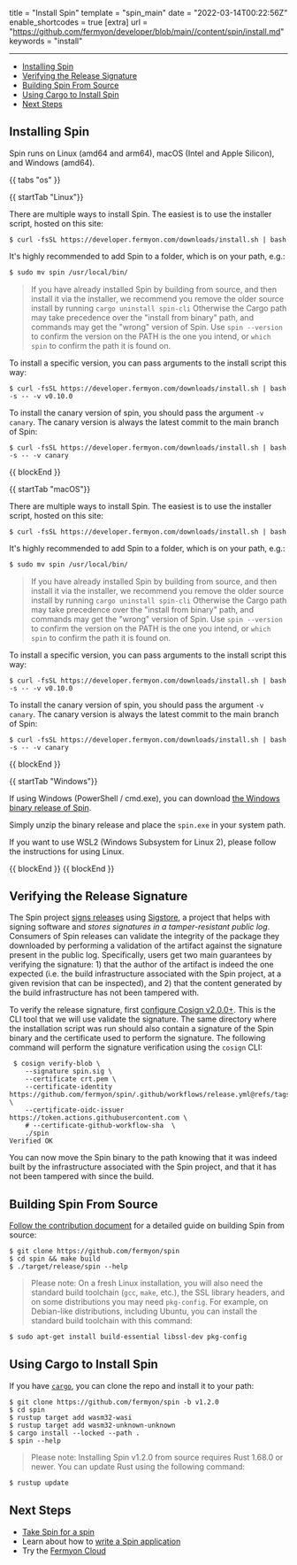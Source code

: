 title = "Install Spin"
template = "spin_main"
date = "2022-03-14T00:22:56Z"
enable_shortcodes = true
[extra]
url = "https://github.com/fermyon/developer/blob/main//content/spin/install.md"
keywords = "install"

---
- [Installing Spin](#installing-spin)
- [Verifying the Release Signature](#verifying-the-release-signature)
- [Building Spin From Source](#building-spin-from-source)
- [Using Cargo to Install Spin](#using-cargo-to-install-spin)
- [Next Steps](#next-steps)

## Installing Spin

Spin runs on Linux (amd64 and arm64), macOS (Intel and Apple Silicon), and Windows (amd64).

{{ tabs "os" }}

{{ startTab "Linux"}}

There are multiple ways to install Spin. The easiest is to use the installer script, hosted on this site:

<!-- @selectiveCpy -->

<pre class="bash spin-install" id="spin-install-linux"><code>$ curl -fsSL https://developer.fermyon.com/downloads/install.sh | bash</code></pre>

It's highly recommended to add Spin to a folder, which is on your path, e.g.:

<!-- @selectiveCpy -->

```bash
$ sudo mv spin /usr/local/bin/
```
> If you have already installed Spin by building from source, and then install it via the installer, we recommend you remove the older source install by running `cargo uninstall spin-cli`  Otherwise the Cargo path may take precedence over the "install from binary" path, and commands may get the "wrong" version of Spin. Use `spin --version` to confirm the version on the PATH is the one you intend, or `which spin` to confirm the path it is found on.

To install a specific version, you can pass arguments to the install script this way:

<!-- @selectiveCpy -->

<pre class="bash spin-install" id="spin-install-linux-version"><code>$ curl -fsSL https://developer.fermyon.com/downloads/install.sh | bash -s -- -v v0.10.0</code></pre>

To install the canary version of spin, you should pass the argument `-v canary`. The canary version is always the latest commit to the main branch of Spin:

<!-- @selectiveCpy -->

<pre class="bash spin-install" id="spin-install-linux-canary"><code>$ curl -fsSL https://developer.fermyon.com/downloads/install.sh | bash -s -- -v canary</code></pre>

{{ blockEnd }}

{{ startTab "macOS"}}

There are multiple ways to install Spin. The easiest is to use the installer script, hosted on this site:

<!-- @selectiveCpy -->

<pre class="bash spin-install" id="spin-install-macos"><code>$ curl -fsSL https://developer.fermyon.com/downloads/install.sh | bash</code></pre>

It's highly recommended to add Spin to a folder, which is on your path, e.g.:

<!-- @selectiveCpy -->

```bash
$ sudo mv spin /usr/local/bin/
```
> If you have already installed Spin by building from source, and then install it via the installer, we recommend you remove the older source install by running `cargo uninstall spin-cli`  Otherwise the Cargo path may take precedence over the "install from binary" path, and commands may get the "wrong" version of Spin. Use `spin --version` to confirm the version on the PATH is the one you intend, or `which spin` to confirm the path it is found on.

To install a specific version, you can pass arguments to the install script this way:

<!-- @selectiveCpy -->

<pre class="bash spin-install" id="spin-install-macos-version"><code>$ curl -fsSL https://developer.fermyon.com/downloads/install.sh | bash -s -- -v v0.10.0</code></pre>

To install the canary version of spin, you should pass the argument `-v canary`. The canary version is always the latest commit to the main branch of Spin:

<!-- @selectiveCpy -->

<pre class="bash spin-install" id="spin-install-macos-canary"><code>$ curl -fsSL https://developer.fermyon.com/downloads/install.sh | bash -s -- -v canary</code></pre>

{{ blockEnd }}

{{ startTab "Windows"}}

If using Windows (PowerShell / cmd.exe), you can download <a href="https://github.com/fermyon/spin/releases/latest" class="spin-install" id="spin-install-windows">the Windows binary release of Spin</a>.

Simply unzip the binary release and place the `spin.exe` in your system path.

If you want to use WSL2 (Windows Subsystem for Linux 2), please follow the instructions for using Linux.

{{ blockEnd }}
{{ blockEnd }}

## Verifying the Release Signature

The Spin project [signs releases](https://github.com/fermyon/spin/blob/main/docs/content/sips/012-signing-spin-releases.md) using [Sigstore](https://docs.sigstore.dev/), a project that helps with signing software and _stores signatures in a tamper-resistant public log_. Consumers of Spin releases can validate the integrity of the package they downloaded by performing a validation of the artifact against the signature present in the public log. Specifically, users get two main guarantees by verifying the signature: 1) that the author of the artifact is indeed the one expected (i.e. the build infrastructure associated with the Spin project, at a given revision that can be inspected), and 2) that the content generated by the build infrastructure has not been tampered with.

To verify the release signature, first [configure Cosign v2.0.0+](https://docs.sigstore.dev/cosign/installation/). This is the CLI tool that we will use validate the signature.
The same directory where the installation script was run should also contain a signature of the Spin binary and the certificate used to perform the signature. The following command will perform the signature verification using the `cosign` CLI:

<!-- @selectiveCpy -->

<pre class="bash spin-install" id="spin-install-source-build"><code> $ cosign verify-blob \
    --signature spin.sig \
    --certificate crt.pem \
    --certificate-identity https://github.com/fermyon/spin/.github/workflows/release.yml@refs/tags/<version> \
    --certificate-oidc-issuer https://token.actions.githubusercontent.com \
    # --certificate-github-workflow-sha <optionally, pass the commit SHA associated with the tag> \
    ./spin
Verified OK
</code></pre>

You can now move the Spin binary to the path knowing that it was indeed built by the infrastructure associated with the Spin project, and that it has not been tampered with since the build.

## Building Spin From Source

[Follow the contribution document](./contributing-spin.md) for a detailed guide on building Spin from source:

<!-- @selectiveCpy -->

<pre class="bash spin-install" id="spin-install-source-build"><code>$ git clone https://github.com/fermyon/spin
$ cd spin && make build
$ ./target/release/spin --help
</code></pre>

> Please note: On a fresh Linux installation, you will also need the standard build toolchain (`gcc`, `make`, etc.), the SSL library headers, and on some distributions you may need `pkg-config`. For example, on Debian-like distributions, including Ubuntu, you can install the standard build toolchain with this command:

<!-- @selectiveCpy -->

```bash
$ sudo apt-get install build-essential libssl-dev pkg-config
```

## Using Cargo to Install Spin

If you have [`cargo`](https://doc.rust-lang.org/cargo/getting-started/installation.html), you can clone the repo and install it to your path:

<!-- @selectiveCpy -->

<pre class="bash spin-install" id="spin-install-source-cargo"><code>$ git clone https://github.com/fermyon/spin -b v1.2.0
$ cd spin
$ rustup target add wasm32-wasi
$ rustup target add wasm32-unknown-unknown
$ cargo install --locked --path .
$ spin --help
</code></pre>

> Please note: Installing Spin v1.2.0 from source requires Rust 1.68.0 or newer. You can update Rust using the following command:

<!-- @selectiveCpy -->

```bash
$ rustup update
```

## Next Steps

- [Take Spin for a spin](./quickstart.md)
- Learn about how to [write a Spin application](writing-apps)
- Try the [Fermyon Cloud](/cloud/quickstart)
